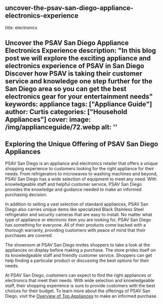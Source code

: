 
uncover-the-psav-san-diego-appliance-electronics-experience
---
title:  electronics

Uncover the PSAV San Diego Appliance  Electronics Experience
description: "In this blog post we will explore the exciting appliance and electronics experience of PSAV in San Diego Discover how PSAV is taking their customer service and knowledge one step further for the San Diego area so you can get the best electronics gear for your entertainment needs"
keywords: appliance
tags: ["Appliance Guide"]
author: Curtis
categories: ["Household Appliances"]
cover: 
 image: /img/applianceguide/72.webp
 alt: ''
---
## Exploring the Unique Offering of PSAV San Diego Appliances 
PSAV San Diego is an appliance and electronics retailer that offers a unique shopping experience to customers looking for the right appliance for their needs. From refrigerators to microwaves to washing machines and beyond, PSAV San Diego has a wide selection of equipment to meet any need. With knowledgeable staff and helpful customer service, PSAV San Diego provides the knowledge and guidance needed to make an informed purchasing decision. 

In addition to selling a vast selection of standard appliances, PSAV San Diego also carries unique items like specialized Black Stainless Steel refrigerator and security cameras that are easy to install. No matter what type of appliance or electronic item you are looking for, PSAV San Diego has something for everyone. All of their products come backed with a thorough warranty, providing customers with peace of mind that their purchases are covered. 

The showroom at PSAV San Diego invites shoppers to take a look at the appliances on display before making a purchase. The store prides itself on its knowledgeable staff and friendly customer service. Shoppers can get help finding a particular product or discussing the best options for their needs. 

At PSAV San Diego, customers can expect to find the right appliances or electronics that meet their needs. With wide selection and knowledgeable staff, their shopping experience is sure to provide customers with the best choices for their budget. To learn more about the offerings of PSAV San Diego, visit the [Overview of Top Appliances](./pages/appliance-overview) to make an informed purchase.
